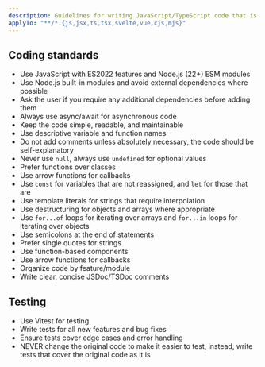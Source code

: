 ```yaml
---
description: Guidelines for writing JavaScript/TypeScript code that is simple, readable, and maintainable. Focus on structure, organization, naming conventions, and performance.
applyTo: "**/*.{js,jsx,ts,tsx,svelte,vue,cjs,mjs}"
---
```


## Coding standards
- Use JavaScript with ES2022 features and Node.js (22+) ESM modules
- Use Node.js built-in modules and avoid external dependencies where possible
- Ask the user if you require any additional dependencies before adding them
- Always use async/await for asynchronous code
- Keep the code simple, readable, and maintainable
- Use descriptive variable and function names
- Do not add comments unless absolutely necessary, the code should be self-explanatory
- Never use `null`, always use `undefined` for optional values
- Prefer functions over classes
- Use arrow functions for callbacks
- Use `const` for variables that are not reassigned, and `let` for those that are
- Use template literals for strings that require interpolation
- Use destructuring for objects and arrays where appropriate
- Use `for...of` loops for iterating over arrays and `for...in` loops for iterating over objects
- Use semicolons at the end of statements
- Prefer single quotes for strings
- Use function-based components
- Use arrow functions for callbacks
- Organize code by feature/module
- Write clear, concise JSDoc/TSDoc comments

## Testing
- Use Vitest for testing
- Write tests for all new features and bug fixes
- Ensure tests cover edge cases and error handling
- NEVER change the original code to make it easier to test, instead, write tests that cover the original code as it is
